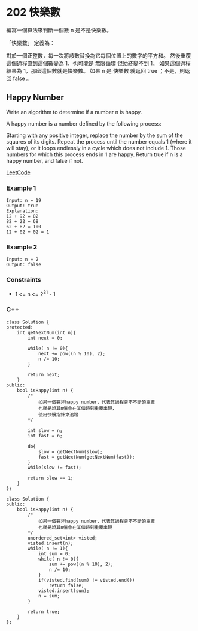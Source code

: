 # 202 快樂數

編寫一個算法來判斷一個數 n 是不是快樂數。

「快樂數」 定義為：

對於一個正整數，每一次將該數替換為它每個位置上的數字的平方和。
然後重覆這個過程直到這個數變為 1，也可能是 無限循環 但始終變不到 1。
如果這個過程 結果為 1，那麽這個數就是快樂數。
如果 n 是 快樂數 就返回 true ；不是，則返回 false 。

## Happy Number

Write an algorithm to determine if a number n is happy.

A happy number is a number defined by the following process:

Starting with any positive integer, replace the number by the sum of the squares of its digits.
Repeat the process until the number equals 1 (where it will stay), or it loops endlessly in a cycle which does not include 1.
Those numbers for which this process ends in 1 are happy.
Return true if n is a happy number, and false if not.

[LeetCode](https://leetcode-cn.com/problems/happy-number/)

### Example 1

```
Input: n = 19
Output: true
Explanation:
12 + 92 = 82
82 + 22 = 68
62 + 82 = 100
12 + 02 + 02 = 1
```

### Example 2

```
Input: n = 2
Output: false
```


### Constraints

* 1 <= n <= 2<sup>31</sup> - 1

### C++ 

```
class Solution {
protected:
    int getNextNum(int n){
        int next = 0;

        while( n != 0){
            next += pow((n % 10), 2);
            n /= 10;
        }

        return next;
    }
public:
    bool isHappy(int n) {
        /*
            如果一個數非happy number，代表其過程會不不斷的重覆
            也就是說其n值會在某個時刻重覆出現，
            使用快慢指針來追蹤
        */
        
        int slow = n;
        int fast = n;

        do{
            slow = getNextNum(slow);
            fast = getNextNum(getNextNum(fast));
        }
        while(slow != fast);

        return slow == 1;
    }
};
```

```
class Solution {
public:
    bool isHappy(int n) {
        /*
            如果一個數非happy number，代表其過程會不不斷的重覆
            也就是說其n值會在某個時刻重覆出現
        */
        unordered_set<int> visted;
        visted.insert(n);
        while( n != 1){
            int sum = 0;
            while( n != 0){
                sum += pow((n % 10), 2);
                n /= 10;
            }
            if(visted.find(sum) != visted.end())
                return false;
            visted.insert(sum);
            n = sum;
        }

        return true;
    }
};
```
